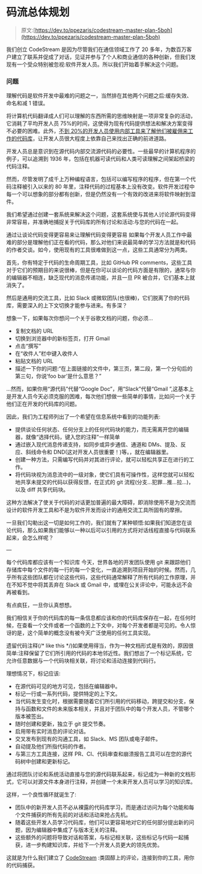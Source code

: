 # 码流总体规划

> 原文:[https://dev.to/ppezaris/codestream-master-plan-5boh](https://dev.to/ppezaris/codestream-master-plan-5boh)

我们创立 CodeStream 是因为尽管我们在通信领域工作了 20 多年，为数百万客户建立了联系并促成了对话，见证并参与了个人和商业通信的各种创新，但我们发现有一个受众特别被忽视:软件开发人员。所以我们开始着手解决这个问题。

### [](#the-problem)问题

理解代码是软件开发中最难的问题之一，当然排在其他两个问题之后:缓存失效、命名和减 1 错误。

将计算机代码翻译成人们可以理解的东西所需的思维映射是一项非常复杂的活动，它消耗了平均开发人员 75%的时间，这使得为现有代码提供想法和解决方案变得不必要的困难。此外，[不到 20%的开发人员使用内部工具来了解他们被雇佣来工作的代码库](https://insights.stackoverflow.com/survey/2018/#developer-profile-ways-developers-learn-on-their-own)，让开发人员很大程度上依靠自己来找出正确的前进道路。

开发人员总是意识到在源代码内部交流源代码的必要性。一些最早的计算机程序的例子，可以追溯到 1936 年，包括在机器可读代码和人类可读理解之间架起桥梁的代码注释。

然而，尽管发明了成千上万种编程语言，包括可以编写程序的程序，但在第一个代码注释被引入以来的 80 年里，注释代码的过程基本上没有改变。软件开发过程中每一个可以想象的部分都有创新，但是仍然没有一个有效的改进来将软件映射到湿件。

我们希望通过创建一套系统来解决这个问题，这套系统使与其他人讨论源代码变得非常容易，并准确地捕捉关于代码库的所有讨论和活动:与您的代码在一起。

通过让谈论代码变得更容易来让理解代码变得更容易
如果每个开发人员工作中最难的部分是理解他们正在看的代码，那么对他们来说最简单的学习方法就是和代码的作者交谈。如今，使用现有的工具很难做到这一点，这些工具通常分为两类。

首先，你有特定于代码的生命周期工具，比如 GitHub PR comments，这些工具对于它们的预期目的来说很棒，但是在你可以谈论的代码方面是有限的，通常与你的编辑器不相连，缺乏现代的消息传递功能，并且一旦 PR 被合并，它们基本上就消失了。

然后是通用的交流工具，比如 Slack 或微软团队(也很棒)，它们脱离了你的代码库，需要深入的上下文切换才能参与进来。有多深？

想象一下，如果每次你想问一个关于谷歌文档的问题，你必须…

*   复制文档的 URL
*   切换到浏览器中的新标签页，打开 Gmail
*   点击“撰写”
*   在“收件人”栏中键入收件人
*   粘贴文档的 URL
*   描述一下你的问题:“在上面链接的文件中，第三页，第二段，第一个分句后的第三句，你说‘foo bar’是什么意思？”

…然而，如果你用“源代码”代替“Google Doc”，用“Slack”代替“Gmail ”,这基本上是开发人员今天必须克服的困难，每次他们想做一些简单的事情，比如问一个关于他们正在开发的代码库的问题。

因此，我们为工程师列出了一个希望在信息系统中看到的功能列表:

*   提供谈论任何状态、任何分支上的任何代码块的能力，而无需离开您的编辑器，就像“选择代码，键入您的注释”一样简单
*   通过嵌入现代消息传递支持，如同步或异步通信、通道和 DMs、提及、反应、斜线命令和 DND(这对开发人员很重要！)等。，就在编辑器里。
*   创建一种方法，只需编写代码并对其进行评论，就可以轻松共享正在进行的工作。
*   将代码块视为消息流中的一级对象，使它们具有可操作性，这样您就可以轻松地共享未提交的代码以获得反馈，在正式的 git 流程(分支...犯罪...推...拉...)，以及 diff 共享代码块。

这种方法解决了使关于代码的对话更加普遍的最大障碍，即消除使用不是为交流而设计的软件开发工具和不是为软件开发而设计的通用交流工具所固有的摩擦。

一旦我们勾勒出这一切是如何工作的，我们就有了某种顿悟:如果我们知道您在谈论代码，那么如果我们能够以一种以后可以引用的方式将对话线程直接与代码联系起来，会怎么样呢？

—

每个代码库都应该有一个知识库
今天，世界各地的开发团队使用 git 来跟踪他们存储库中每个文件的每一行的每一个变化，一直追溯到项目开始的时候。然而，几乎所有这些团队都在讨论这些代码，这些代码通常解释了所有代码的工作原理，并在不知不觉中将其丢弃在 Slack 或 Gmail 中，或埋在公关评论中，可能永远不会再被看到。

有点疯狂，一旦你认真想想。

我们相信关于你的代码库的每一条信息都应该和你的代码库保存在一起，在任何时候，在查看一个文件或者一个函数的上下文中，对每个开发者都是可见的。令人惊讶的是，这个简单的概念没有被今天广泛使用的任何工具实现。

遗留代码注释(/* like this */)如果使用得当，作为一种文档形式是有效的，原因很简单:注释保留了它们所引用的代码的本地邻近性。我们想出了一个标记系统，它允许任意数据与一个代码块相关联，将讨论和活动连接到代码行。

理想情况下，标记应该:

*   在源代码可见的地方可见，包括在编辑器中。
*   标记一行或一系列代码，提供特定的上下文。
*   当代码发生变化时，根据需要随着它们所引用的代码移动，跨提交和分支，保持与函数和文件的未来版本相关，并且对于团队中的每个开发人员，不管哪个版本被签出。
*   随时创建和更新，独立于 git 提交节奏。
*   启用带有实时消息的评论对话。
*   交叉发布到现有的沟通工具，如 Slack、MS 团队或电子邮件。
*   自动提及他们所指代码的作者。
*   与第三方工具连接，这样 PR、CI、代码审查和崩溃报告工具可以在您的源代码树中创建和更新标记。

通过将团队讨论和系统活动直接与您的源代码联系起来，标记成为一种新的文档形式，它可以对源文件本身进行注释，并创建一个未来开发人员可以学习的知识库。

这样，一个良性循环就诞生了:

*   团队中的新开发人员不必从裸露的代码库学习，而是通过访问为每个功能和每个文件捕获的所有先前的对话和活动来抢占先机。
*   随着这些开发人员学习代码库，他们可以更容易地对它的任何部分提出新的问题，因为编辑器中集成了与版本无关的注释。
*   这些额外的问题将导致对话和答案，与标记相关联，这些标记与代码一起捕获，进一步构建知识库，并给下一个开发人员更大的领先优势。

这就是为什么我们建立了 [CodeStream](https://codestream.com) :类固醇上的评论，连接到你的工具，用你的代码捕获。